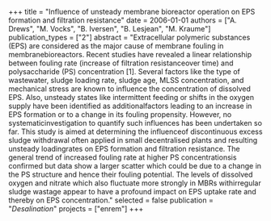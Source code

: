 +++
title = "Influence of unsteady membrane bioreactor operation on EPS formation and filtration resistance"
date = 2006-01-01
authors = ["A. Drews", "M. Vocks", "B. Iversen", "B. Lesjean", "M. Kraume"]
publication_types = ["2"]
abstract = "Extracellular polymeric substances (EPS) are considered as the major cause of membrane fouling in membranebioreactors. Recent studies have revealed a linear relationship between fouling rate (increase of filtration resistanceover time) and polysaccharide (PS) concentration [1]. Several factors like the type of wastewater, sludge loading rate, sludge age, MLSS concentration, and mechanical stress are known to influence the concentration of dissolved EPS. Also, unsteady states like intermittent feeding or shifts in the oxygen supply have been identified as additionalfactors leading to an increase in EPS formation or to a change in its fouling propensity. However, no systematicinvestigation to quantify such influences has been undertaken so far. This study is aimed at determining the influenceof discontinuous excess sludge withdrawal often applied in small decentralised plants and resulting unsteady loadingrates on EPS formation and filtration resistance. The general trend of increased fouling rate at higher PS concentrationsis confirmed but data show a larger scatter which could be due to a change in the PS structure and hence their fouling potential. The levels of dissolved oxygen and nitrate which also fluctuate more strongly in MBRs withirregular sludge wastage appear to have a profound impact on EPS uptake rate and thereby on EPS concentration."
selected = false
publication = "*Desalination*"
projects = ["enrem"]
+++

